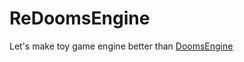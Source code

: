 # ReDoomsEngine
Let's make toy game engine better than [DoomsEngine](https://github.com/SungJJinKang/DoomsEngine)
